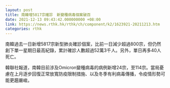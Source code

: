 ```yaml
---
layout: post
title: 南韓增5817宗確診　新變種病毒個案破百
date: 2021-12-13 09:43:42.000000000 +08:00
link: https://news.rthk.hk/rthk/ch/component/k2/1623921-20211213.htm
categories: rthk
---
```


南韓過去一日新增5817宗新型肺炎確診個案，比前一日減少超過800宗，但仍然創下單一星期日最高紀錄，累計確診人數超過52萬3千人。另外，單日再多40人死亡。

韓聯社報道，南韓目前涉及Omicron變種病毒的病例新增24宗，至114宗。當局憂慮在上月逐步回復正常放寬防疫限制措施、以及冬季有利病毒傳播，令疫情形勢可能更趨嚴峻。
